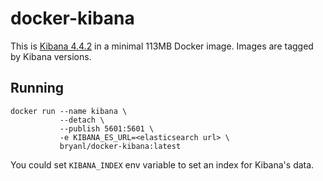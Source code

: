 # docker-kibana

This is [Kibana 4.4.2](https://github.com/elastic/kibana) in a minimal 113MB Docker image. Images are tagged by Kibana versions.

## Running

```
docker run --name kibana \
           --detach \
           --publish 5601:5601 \
           -e KIBANA_ES_URL=<elasticsearch url> \
           bryanl/docker-kibana:latest
```

You could set `KIBANA_INDEX` env variable to set an index for Kibana's data.
